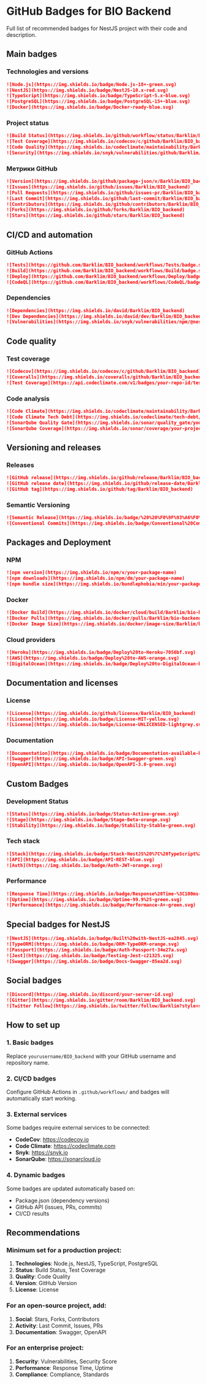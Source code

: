 # GitHub Badges for BIO Backend

Full list of recommended badges for NestJS project with their code and description.

## Main badges

### Technologies and versions
```markdown
![Node.js](https://img.shields.io/badge/Node.js-18+-green.svg)
![NestJS](https://img.shields.io/badge/NestJS-10.x-red.svg)
![TypeScript](https://img.shields.io/badge/TypeScript-5.x-blue.svg)
![PostgreSQL](https://img.shields.io/badge/PostgreSQL-15+-blue.svg)
![Docker](https://img.shields.io/badge/Docker-ready-blue.svg)
```

### Project status
```markdown
![Build Status](https://img.shields.io/github/workflow/status/Barklim/BIO_backend/CI/main)
![Test Coverage](https://img.shields.io/codecov/c/github/Barklim/BIO_backend)
![Code Quality](https://img.shields.io/codeclimate/maintainability/Barklim/BIO_backend)
![Security](https://img.shields.io/snyk/vulnerabilities/github/Barklim/BIO_backend)
```

### Метрики GitHub
```markdown
![Version](https://img.shields.io/github/package-json/v/Barklim/BIO_backend)
![Issues](https://img.shields.io/github/issues/Barklim/BIO_backend)
![Pull Requests](https://img.shields.io/github/issues-pr/Barklim/BIO_backend)
![Last Commit](https://img.shields.io/github/last-commit/Barklim/BIO_backend)
![Contributors](https://img.shields.io/github/contributors/Barklim/BIO_backend)
![Forks](https://img.shields.io/github/forks/Barklim/BIO_backend)
![Stars](https://img.shields.io/github/stars/Barklim/BIO_backend)
```

## CI/CD and automation

### GitHub Actions
```markdown
![Tests](https://github.com/Barklim/BIO_backend/workflows/Tests/badge.svg)
![Build](https://github.com/Barklim/BIO_backend/workflows/Build/badge.svg)
![Deploy](https://github.com/Barklim/BIO_backend/workflows/Deploy/badge.svg)
![CodeQL](https://github.com/Barklim/BIO_backend/workflows/CodeQL/badge.svg)
```

### Dependencies
```markdown
![Dependencies](https://img.shields.io/david/Barklim/BIO_backend)
![Dev Dependencies](https://img.shields.io/david/dev/Barklim/BIO_backend)
![Vulnerabilities](https://img.shields.io/snyk/vulnerabilities/npm/@nestjs/core)
```

## Code quality

### Test coverage
```markdown
![Codecov](https://img.shields.io/codecov/c/github/Barklim/BIO_backend)
![Coveralls](https://img.shields.io/coveralls/github/Barklim/BIO_backend)
![Test Coverage](https://api.codeclimate.com/v1/badges/your-repo-id/test_coverage)
```

### Code analysis
```markdown
![Code Climate](https://img.shields.io/codeclimate/maintainability/Barklim/BIO_backend)
![Code Climate Tech Debt](https://img.shields.io/codeclimate/tech-debt/Barklim/BIO_backend)
![SonarQube Quality Gate](https://img.shields.io/sonar/quality_gate/your-project-key)
![SonarQube Coverage](https://img.shields.io/sonar/coverage/your-project-key)
```

## Versioning and releases

### Releases
```markdown
![GitHub release](https://img.shields.io/github/release/Barklim/BIO_backend)
![GitHub release date](https://img.shields.io/github/release-date/Barklim/BIO_backend)
![GitHub tag](https://img.shields.io/github/tag/Barklim/BIO_backend)
```

### Semantic Versioning
```markdown
![Semantic Release](https://img.shields.io/badge/%20%20%F0%9F%93%A6%F0%9F%9A%80-semantic--release-e10079.svg)
![Conventional Commits](https://img.shields.io/badge/Conventional%20Commits-1.0.0-yellow.svg)
```

## Packages and Deployment

### NPM
```markdown
![npm version](https://img.shields.io/npm/v/your-package-name)
![npm downloads](https://img.shields.io/npm/dm/your-package-name)
![npm bundle size](https://img.shields.io/bundlephobia/min/your-package-name)
```

### Docker
```markdown
![Docker Build](https://img.shields.io/docker/cloud/build/Barklim/bio-backend)
![Docker Pulls](https://img.shields.io/docker/pulls/Barklim/bio-backend)
![Docker Image Size](https://img.shields.io/docker/image-size/Barklim/bio-backend)
```

### Cloud providers
```markdown
![Heroku](https://img.shields.io/badge/Deploy%20to-Heroku-7056bf.svg)
![AWS](https://img.shields.io/badge/Deploy%20to-AWS-orange.svg)
![DigitalOcean](https://img.shields.io/badge/Deploy%20to-DigitalOcean-blue.svg)
```

## Documentation and licenses

### License
```markdown
![License](https://img.shields.io/github/license/Barklim/BIO_backend)
![License](https://img.shields.io/badge/License-MIT-yellow.svg)
![License](https://img.shields.io/badge/License-UNLICENSED-lightgrey.svg)
```

### Documentation
```markdown
![Documentation](https://img.shields.io/badge/Documentation-available-brightgreen.svg)
![Swagger](https://img.shields.io/badge/API-Swagger-green.svg)
![OpenAPI](https://img.shields.io/badge/OpenAPI-3.0-green.svg)
```

## Custom Badges

### Development Status
```markdown
![Status](https://img.shields.io/badge/Status-Active-green.svg)
![Stage](https://img.shields.io/badge/Stage-Beta-orange.svg)
![Stability](https://img.shields.io/badge/Stability-Stable-green.svg)
```

### Tech stack
```markdown
![Stack](https://img.shields.io/badge/Stack-NestJS%20%7C%20TypeScript%20%7C%20PostgreSQL-blue.svg)
![API](https://img.shields.io/badge/API-REST-blue.svg)
![Auth](https://img.shields.io/badge/Auth-JWT-orange.svg)
```

### Performance
```markdown
![Response Time](https://img.shields.io/badge/Response%20Time-%3C100ms-green.svg)
![Uptime](https://img.shields.io/badge/Uptime-99.9%25-green.svg)
![Performance](https://img.shields.io/badge/Performance-A+-green.svg)
```

## Special badges for NestJS

```markdown
![NestJS](https://img.shields.io/badge/Built%20with-NestJS-ea2845.svg)
![TypeORM](https://img.shields.io/badge/ORM-TypeORM-orange.svg)
![Passport](https://img.shields.io/badge/Auth-Passport-34e27a.svg)
![Jest](https://img.shields.io/badge/Testing-Jest-c21325.svg)
![Swagger](https://img.shields.io/badge/Docs-Swagger-85ea2d.svg)
```

## Social badges

```markdown
![Discord](https://img.shields.io/discord/your-server-id.svg)
![Gitter](https://img.shields.io/gitter/room/Barklim/BIO_backend.svg)
![Twitter Follow](https://img.shields.io/twitter/follow/Barklim?style=social)
```

## How to set up

### 1. Basic badges
Replace `yourusername/BIO_backend` with your GitHub username and repository name.

### 2. CI/CD badges
Configure GitHub Actions in `.github/workflows/` and badges will automatically start working.

### 3. External services
Some badges require external services to be connected:
- **CodeCov**: https://codecov.io
- **Code Climate**: https://codeclimate.com  
- **Snyk**: https://snyk.io
- **SonarQube**: https://sonarcloud.io

### 4. Dynamic badges
Some badges are updated automatically based on:
- Package.json (dependency versions)
- GitHub API (issues, PRs, commits)
- CI/CD results

## Recommendations

### Minimum set for a production project:
1. **Technologies**: Node.js, NestJS, TypeScript, PostgreSQL
2. **Status**: Build Status, Test Coverage
3. **Quality**: Code Quality
4. **Version**: GitHub Version
5. **License**: License

### For an open-source project, add:
1. **Social**: Stars, Forks, Contributors
2. **Activity**: Last Commit, Issues, PRs
3. **Documentation**: Swagger, OpenAPI

### For an enterprise project:
1. **Security**: Vulnerabilities, Security Score
2. **Performance**: Response Time, Uptime
3. **Compliance**: Compliance, Standards
